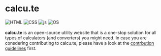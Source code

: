 # calcu.te
![HTML](https://img.shields.io/badge/HTML5-E34F26.svg?style=for-the-badge&logo=HTML5&logoColor=white)
![CSS](https://img.shields.io/badge/CSS3-1572B6.svg?style=for-the-badge&logo=CSS3&logoColor=white)
![js](https://img.shields.io/badge/JavaScript-F7DF1E.svg?style=for-the-badge&logo=JavaScript&logoColor=black)
![OS](https://img.shields.io/badge/Open%20Source%20Initiative-3DA639.svg?style=for-the-badge&logo=Open-Source-Initiative&logoColor=white)
<br><br>
<b>calcu.te</b> is an open-source utility website that is a one-stop solution for all types of calculators (and converters) you might need. In case you are consdering contributing to calcu.te, please have a look at the [contrbution guidelines](https://github.com/DarkFalc0n/calcu.te/blob/main/CONTRIBUTING.md) first.


